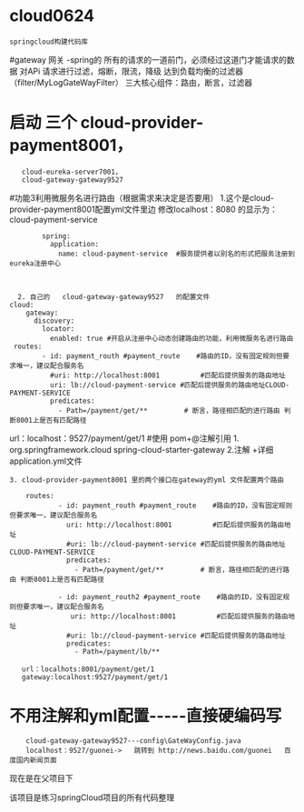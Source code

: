# cloud0624
    springcloud构建代码库

#gateway 网关 -spring的
    所有的请求的一道前门，必须经过这道门才能请求的数据
    对APi 请求进行过滤，熔断，限流，降级
    达到负载均衡的过滤器（filter/MyLogGateWayFilter）
    三大核心组件：路由，断言，过滤器   

# 启动 三个 cloud-provider-payment8001，
       cloud-eureka-server7001，
       cloud-gateway-gateway9527   
#功能3利用微服务名进行路由（根据需求来决定是否要用）
         1.这个是cloud-provider-payment8001配置yml文件里边 修改localhost：8080 的显示为： cloud-payment-service
        
            spring:
              application:
                name: cloud-payment-service  #服务提供者以别名的形式把服务注册到eureka注册中心
 
    
      
      2. 自己的   cloud-gateway-gateway9527   的配置文件  
    cloud:
        gateway:
          discovery:
            locator:
              enabled: true #开启从注册中心动态创建路由的功能，利用微服务名进行路由       
     routes:
            - id: payment_routh #payment_route    #路由的ID，没有固定规则但要求唯一，建议配合服务名
              #uri: http://localhost:8001          #匹配后提供服务的路由地址
              uri: lb://cloud-payment-service #匹配后提供服务的路由地址CLOUD-PAYMENT-SERVICE
              predicates:
                - Path=/payment/get/**         # 断言，路径相匹配的进行路由 判断8001上是否有匹配路径
  
  url：localhost：9527/payment/get/1
#使用 pom+@注解引用
    1. <dependency>
                  <groupId>org.springframework.cloud</groupId>
                  <artifactId>spring-cloud-starter-gateway</artifactId>
              </dependency>
    2.注解 +详细application.yml文件
    
    3. cloud-provider-payment8001 里的两个接口在gateway的yml 文件配置两个路由     
     
        routes:
                - id: payment_routh #payment_route    #路由的ID，没有固定规则但要求唯一，建议配合服务名
                  uri: http://localhost:8001          #匹配后提供服务的路由地址
                  #uri: lb://cloud-payment-service #匹配后提供服务的路由地址CLOUD-PAYMENT-SERVICE
                  predicates:
                    - Path=/payment/get/**         # 断言，路径相匹配的进行路由 判断8001上是否有匹配路径
        
                - id: payment_routh2 #payment_route    #路由的ID，没有固定规则但要求唯一，建议配合服务名
                   uri: http://localhost:8001          #匹配后提供服务的路由地址
                  #uri: lb://cloud-payment-service #匹配后提供服务的路由地址
                  predicates:
                    - Path=/payment/lb/**         
                    
       url：localhots:8001/payment/get/1 
       gateway:localhost:9527/payment/get/1
       
 # 不用注解和yml配置-----直接硬编码写      
        cloud-gateway-gateway9527---config\GateWayConfig.java
        localhost：9527/guonei->   跳转到 http://news.baidu.com/guonei   百度国内新闻页面       
现在是在父项目下

该项目是练习springCloud项目的所有代码整理


